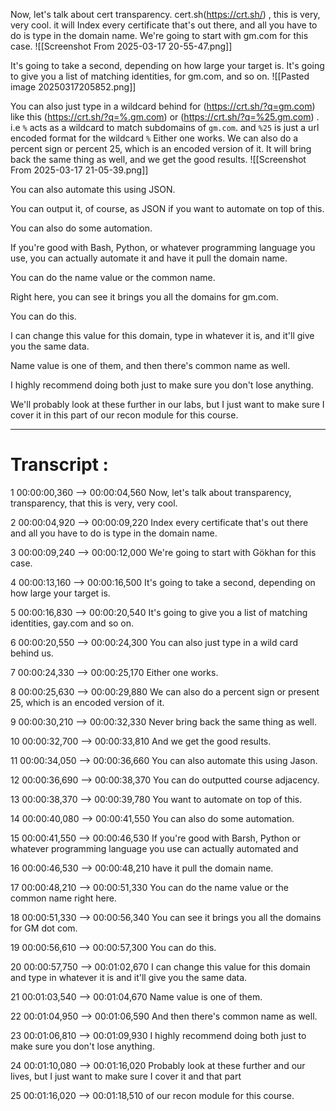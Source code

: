


Now, let's talk about cert transparency. cert.sh(https://crt.sh/) , this is very, very cool.
it will Index every certificate that's out there, and all you have to do is type in the domain name.
We're going to start with gm.com for this case.
![[Screenshot From 2025-03-17 20-55-47.png]]

It's going to take a second, depending on how large your target is.
It's going to give you a list of matching identities, for gm.com, and so on.
![[Pasted image 20250317205852.png]]


You can also just type in a wildcard behind for (https://crt.sh/?q=gm.com) like this (https://crt.sh/?q=%.gm.com) or (https://crt.sh/?q=%25.gm.com) .
i.e `%` acts as a wildcard to match subdomains of `gm.com`.  and `%25` is just a url encoded format for the wildcard `%` 
Either one works.
We can also do a percent sign or percent 25, which is an encoded version of it.
It will bring back the same thing as well, and we get the good results.
![[Screenshot From 2025-03-17 21-05-39.png]]


You can also automate this using JSON.

You can output it, of course, as JSON if you want to automate on top of this.

You can also do some automation.

If you're good with Bash, Python, or whatever programming language you use, you can actually automate it and have it pull the domain name.

You can do the name value or the common name.

Right here, you can see it brings you all the domains for gm.com.

You can do this.

I can change this value for this domain, type in whatever it is, and it'll give you the same data.

Name value is one of them, and then there's common name as well.

I highly recommend doing both just to make sure you don't lose anything.

We'll probably look at these further in our labs, but I just want to make sure I cover it in this part of our recon module for this course.




---

# Transcript :

1
00:00:00,360 --> 00:00:04,560
Now, let's talk about transparency, transparency, that this is very, very cool.

2
00:00:04,920 --> 00:00:09,220
Index every certificate that's out there and all you have to do is type in the domain name.

3
00:00:09,240 --> 00:00:12,000
We're going to start with Gökhan for this case.

4
00:00:13,160 --> 00:00:16,500
It's going to take a second, depending on how large your target is.

5
00:00:16,830 --> 00:00:20,540
It's going to give you a list of matching identities, gay.com and so on.

6
00:00:20,550 --> 00:00:24,300
You can also just type in a wild card behind us.

7
00:00:24,330 --> 00:00:25,170
Either one works.

8
00:00:25,630 --> 00:00:29,880
We can also do a percent sign or present 25, which is an encoded version of it.

9
00:00:30,210 --> 00:00:32,330
Never bring back the same thing as well.

10
00:00:32,700 --> 00:00:33,810
And we get the good results.

11
00:00:34,050 --> 00:00:36,660
You can also automate this using Jason.

12
00:00:36,690 --> 00:00:38,370
You can do outputted course adjacency.

13
00:00:38,370 --> 00:00:39,780
You want to automate on top of this.

14
00:00:40,080 --> 00:00:41,550
You can also do some automation.

15
00:00:41,550 --> 00:00:46,530
If you're good with Barsh, Python or whatever programming language you use can actually automated and

16
00:00:46,530 --> 00:00:48,210
have it pull the domain name.

17
00:00:48,210 --> 00:00:51,330
You can do the name value or the common name right here.

18
00:00:51,330 --> 00:00:56,340
You can see it brings you all the domains for GM dot com.

19
00:00:56,610 --> 00:00:57,300
You can do this.

20
00:00:57,750 --> 00:01:02,670
I can change this value for this domain and type in whatever it is and it'll give you the same data.

21
00:01:03,540 --> 00:01:04,670
Name value is one of them.

22
00:01:04,950 --> 00:01:06,590
And then there's common name as well.

23
00:01:06,810 --> 00:01:09,930
I highly recommend doing both just to make sure you don't lose anything.

24
00:01:10,080 --> 00:01:16,020
Probably look at these further and our lives, but I just want to make sure I cover it and that part

25
00:01:16,020 --> 00:01:18,510
of our recon module for this course.